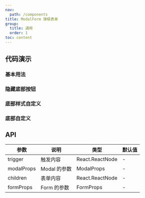 ```yaml
---
nav:
  path: /components
title: ModalForm 弹框表单
group:
  title: 通用
  order: 1
toc: content
---
```


## 代码演示

### 基本用法

<code src="./demo/base.tsx"></code>

### 隐藏底部按钮

<code src="./demo/hideFooter.tsx"></code>

### 底部样式自定义

<code src="./demo/footerType.tsx"></code>

### 底部自定义

<code src="./demo/customFooter.tsx"></code>

## API

| 参数       | 说明         | 类型            | 默认值 |
| ---------- | ------------ | --------------- | ------ |
| trigger    | 触发内容     | React.ReactNode | -      |
| modalProps | Modal 的参数 | ModalProps      | -      |
| children   | 表单内容     | React.ReactNode | -      |
| formProps  | Form 的参数  | FormProps       | -      |
